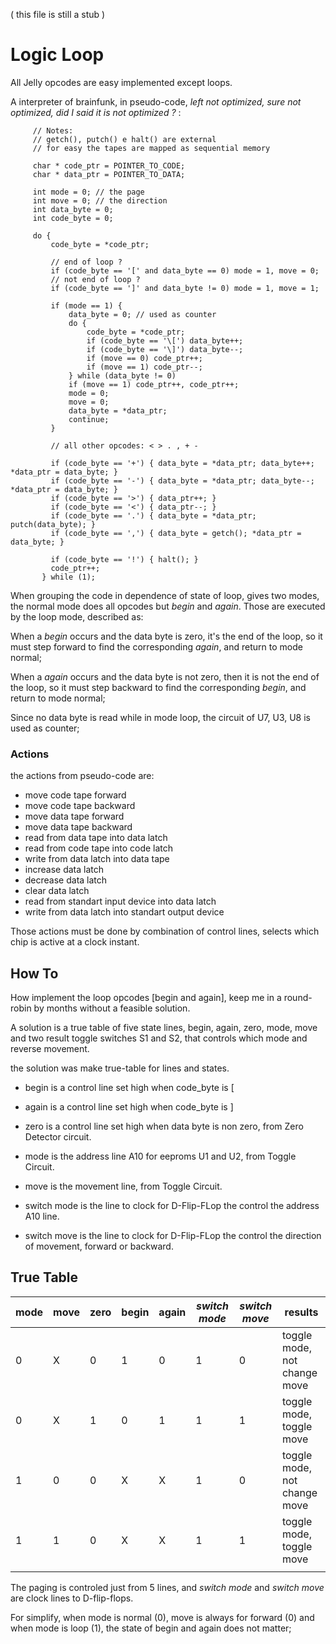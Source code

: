 
( this file is still a stub ) 

# Logic Loop

All Jelly opcodes are easy implemented except loops. 

A interpreter of brainfunk, in pseudo-code, _left not optimized, sure not optimized, did I said it is not optimized ?_ :

         // Notes:
         // getch(), putch() e halt() are external
         // for easy the tapes are mapped as sequential memory
         
         char * code_ptr = POINTER_TO_CODE;
         char * data_ptr = POINTER_TO_DATA;
         
         int mode = 0; // the page
         int move = 0; // the direction
         int data_byte = 0;
         int code_byte = 0;
         
         do {
             code_byte = *code_ptr;
             
             // end of loop ?
             if (code_byte == '[' and data_byte == 0) mode = 1, move = 0;
             // not end of loop ?
             if (code_byte == ']' and data_byte != 0) mode = 1, move = 1;
            
             if (mode == 1) { 
                 data_byte = 0; // used as counter
                 do {
                     code_byte = *code_ptr;
                     if (code_byte == '\[') data_byte++;
                     if (code_byte == '\]') data_byte--;
                     if (move == 0) code_ptr++;
                     if (move == 1) code_ptr--;
                 } while (data_byte != 0)
                 if (move == 1) code_ptr++, code_ptr++;
                 mode = 0;
                 move = 0;
                 data_byte = *data_ptr;
                 continue;
             }
             
             // all other opcodes: < > . , + -
             
             if (code_byte == '+') { data_byte = *data_ptr; data_byte++; *data_ptr = data_byte; }
             if (code_byte == '-') { data_byte = *data_ptr; data_byte--; *data_ptr = data_byte; }
             if (code_byte == '>') { data_ptr++; }
             if (code_byte == '<') { data_ptr--; }
             if (code_byte == '.') { data_byte = *data_ptr; putch(data_byte); }
             if (code_byte == ',') { data_byte = getch(); *data_ptr = data_byte; }

             if (code_byte == '!') { halt(); }
             code_ptr++;
           } while (1);

                    
When grouping the code in dependence of state of loop, gives two modes, the normal mode does all opcodes but _begin_ and _again_. Those are executed by the loop mode, described as: 

When a _begin_ occurs and the data byte is zero, it's the end of the loop, so it must step forward to find the corresponding _again_, and return to mode normal;

When a _again_ occurs and the data byte is not zero, then it is not the end of the loop, so it must step backward to find the corresponding _begin_, and return to mode normal;

Since no data byte is read while in mode loop, the circuit of U7, U3, U8 is used as counter;

### Actions 

the actions from pseudo-code are:

- move code tape forward
- move code tape backward
- move data tape forward
- move data tape backward
- read from data tape into data latch
- read from code tape into code latch
- write from data latch into data tape
- increase data latch
- decrease data latch
- clear data latch
- read from standart input device into data latch
- write from data latch into standart output device

Those actions must be done by combination of control lines, selects which chip is active at a clock instant.

## How To

How implement the loop opcodes \[begin and again\], keep me in a round-robin by months without a feasible solution.

A solution is a true table of five state lines, begin, again, zero, mode, move and two result toggle switches S1 and S2, that controls which mode and reverse movement.

the solution was make true-table for lines and states.

- begin is a control line set high when code_byte is [

- again is a control line set high when code_byte is ]

- zero is a control line set high when data byte is non zero, from Zero Detector circuit. 

- mode is the address line A10 for eeproms U1 and U2, from Toggle Circuit.

- move is the movement line, from Toggle Circuit.

- switch mode is the line to clock for D-Flip-FLop the control the address A10 line.

- switch move is the line to clock for D-Flip-FLop the control the direction of movement, forward or backward.

## True Table

   | mode | move |  zero | begin | again | _switch mode_ | _switch move_ | results |
   | --- | --- | --- | --- | --- | --- | --- | --- |
   | 0 | X | 0 | 1 | 0 | 1 | 0 | toggle mode, not change move |
   | 0 | X | 1 | 0 | 1 | 1 | 1 | toggle mode, toggle move |
   | 1  | 0 | 0 | X | X | 1 | 0 | toggle mode, not change move  |
   | 1 | 1 | 0 | X | X | 1 | 1 | toggle mode, toggle move  |
   |  |  |  |  |  |  |  |
   
The paging is controled just from 5 lines, and _switch mode_ and _switch move_ are clock lines to D-flip-flops.

For simplify, when mode is normal (0), move is always for forward (0) and when mode is loop (1), the state of begin and again does not matter;

